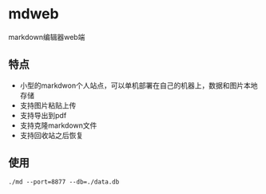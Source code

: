 # mdweb
markdown编辑器web端

## 特点
- 小型的markdwon个人站点，可以单机部署在自己的机器上，数据和图片本地存储
- 支持图片粘贴上传
- 支持导出到pdf
- 支持克隆markdown文件
- 支持回收站之后恢复

## 使用
```
./md --port=8877 --db=./data.db
```
